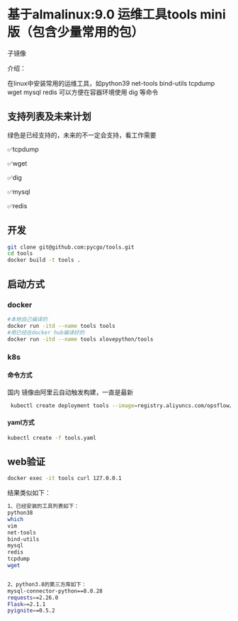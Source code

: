 # 基于almalinux:9.0   运维工具tools mini版（包含少量常用的包）
子镜像

介绍：

在linux中安装常用的运维工具，如python39  net-tools bind-utils tcpdump wget mysql redis
可以方便在容器环境使用 dig  等命令



## 支持列表及未来计划
   绿色是已经支持的，未来的不一定会支持，看工作需要

✅tcpdump

✅wget

✅dig

✅mysql

✅redis


## 开发

```bash
git clone git@github.com:pycgo/tools.git
cd tools
docker build -t tools .
```



## 启动方式

### docker

```bash
#本地自己编译的
docker run -itd --name tools tools
#用已经在docker hub编译好的
docker run -itd --name tools xlovepython/tools
```

### k8s

#### 命令方式


国内
镜像由阿里云自动触发构建，一直是最新
```bash
 kubectl create deployment tools --image=registry.aliyuncs.com/opsflow/ops:mini --port=80
```

#### yaml方式

```bash
kubectl create -f tools.yaml
```
## web验证

```bash
docker exec -it tools curl 127.0.0.1
```

结果类似如下：

```bash
1、已经安装的工具列表如下：
python38
which
vim
net-tools
bind-utils
mysql
redis
tcpdump
wget


2、python3.8的第三方库如下：
mysql-connector-python==8.0.28
requests==2.26.0
Flask==2.1.1
pyignite==0.5.2
```
